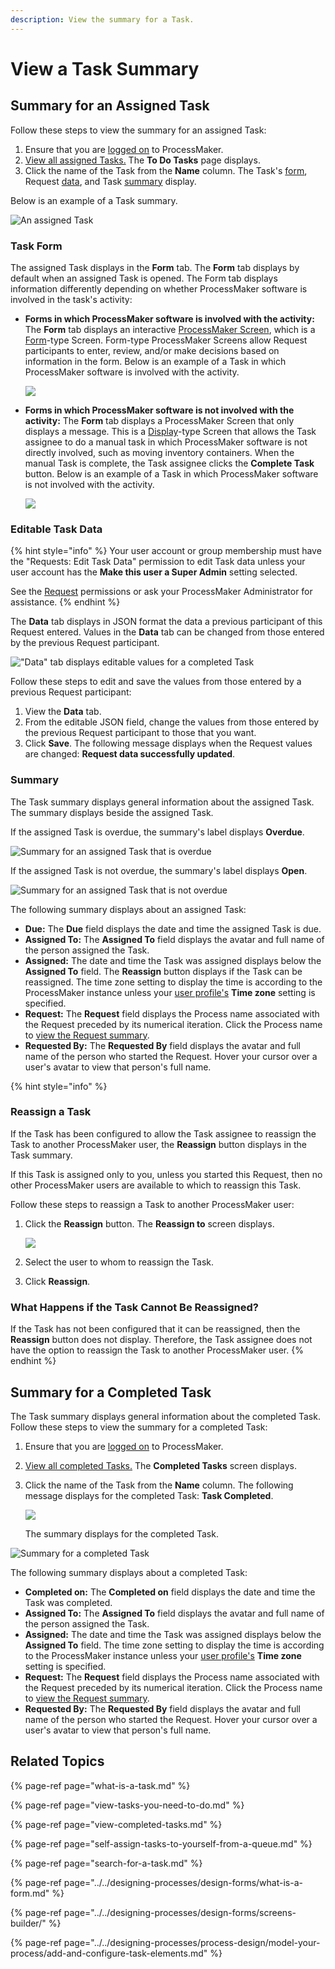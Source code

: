 ```yaml
---
description: View the summary for a Task.
---
```


# View a Task Summary

## Summary for an Assigned Task

Follow these steps to view the summary for an assigned Task:

1. Ensure that you are [logged on](../log-in.md#log-on) to ProcessMaker.
2. [View all assigned Tasks.](view-tasks-you-need-to-do.md#view-your-assigned-tasks) The **To Do Tasks** page displays.
3. Click the name of the Task from the **Name** column. The Task's [form](view-a-task-summary.md#form), Request [data](view-a-task-summary.md#data), and Task [summary](view-a-task-summary.md#summary) display.

Below is an example of a Task summary.

![An assigned Task](../../.gitbook/assets/assigned-to-do-task-summary-tasks.png)

### Task Form

The assigned Task displays in the **Form** tab. The **Form** tab displays by default when an assigned Task is opened. The Form tab displays information differently depending on whether ProcessMaker software is involved in the task's activity:

* **Forms in which ProcessMaker software is involved with the activity:** The **Form** tab displays an interactive [ProcessMaker Screen](../../designing-processes/design-forms/what-is-a-form.md), which is a [Form](../../designing-processes/design-forms/screens-builder/types-for-screens.md#form)-type Screen. Form-type ProcessMaker Screens allow Request participants to enter, review, and/or make decisions based on information in the form. Below is an example of a Task in which ProcessMaker software is involved with the activity.  

  ![](../../.gitbook/assets/forms-tab-assigned-to-do-summary-tasks.png)

* **Forms in which ProcessMaker software is not involved with the activity:** The **Form** tab displays a ProcessMaker Screen that only displays a message. This is a [Display](../../designing-processes/design-forms/screens-builder/types-for-screens.md#display)-type Screen that allows the Task assignee to do a manual task in which ProcessMaker software is not directly involved, such as moving inventory containers. When the manual Task is complete, the Task assignee clicks the **Complete Task** button. Below is an example of a Task in which ProcessMaker software is not involved with the activity.  

  ![](../../.gitbook/assets/forms-tab-assigned-to-do-summary-manual-tasks.png)

### Editable Task Data

{% hint style="info" %}
Your user account or group membership must have the "Requests: Edit Task Data" permission to edit Task data unless your user account has the **Make this user a Super Admin** setting selected.

See the [Request](https://processmaker.gitbook.io/processmaker/processmaker-administration/permission-descriptions-for-users-and-groups#requests) permissions or ask your ProcessMaker Administrator for assistance.
{% endhint %}

The **Data** tab displays in JSON format the data a previous participant of this Request entered. Values in the **Data** tab can be changed from those entered by the previous Request participant.

![&quot;Data&quot; tab displays editable values for a completed Task](../../.gitbook/assets/data-tab-completed-task-tasks.png)

Follow these steps to edit and save the values from those entered by a previous Request participant:

1. View the **Data** tab.
2. From the editable JSON field, change the values from those entered by the previous Request participant to those that you want.
3. Click **Save**. The following message displays when the Request values are changed: **Request data successfully updated**.

### Summary

The Task summary displays general information about the assigned Task. The summary displays beside the assigned Task.

If the assigned Task is overdue, the summary's label displays **Overdue**.

![Summary for an assigned Task that is overdue](../../.gitbook/assets/assigned-to-do-summary-active-overdue-tasks.png)

If the assigned Task is not overdue, the summary's label displays **Open**.

![Summary for an assigned Task that is not overdue](../../.gitbook/assets/assigned-to-do-summary-active-open-tasks.png)

The following summary displays about an assigned Task:

* **Due:** The **Due** field displays the date and time the assigned Task is due.
* **Assigned To:** The **Assigned To** field displays the avatar and full name of the person assigned the Task.
* **Assigned:** The date and time the Task was assigned displays below the **Assigned To** field. The **Reassign** button displays if the Task can be reassigned. The time zone setting to display the time is according to the ProcessMaker instance unless your [user profile's](../profile-settings.md#change-your-processmaker-settings) **Time zone** setting is specified.
* **Request:** The **Request** field displays the Process name associated with the Request preceded by its numerical iteration. Click the Process name to [view the Request summary](../requests/request-details/).
* **Requested By:** The **Requested By** field displays the avatar and full name of the person who started the Request. Hover your cursor over a user's avatar to view that person's full name.

{% hint style="info" %}
### Reassign a Task

If the Task has been configured to allow the Task assignee to reassign the Task to another ProcessMaker user, the **Reassign** button displays in the Task summary.

If this Task is assigned only to you, unless you started this Request, then no other ProcessMaker users are available to which to reassign this Task.

Follow these steps to reassign a Task to another ProcessMaker user:

1. Click the **Reassign** button. The **Reassign to** screen displays.  

   ![](../../.gitbook/assets/reassign-to-screen-task-summary-tasks.png)

2. Select the user to whom to reassign the Task.
3. Click **Reassign**.

### What Happens if the Task Cannot Be Reassigned?

If the Task has not been configured that it can be reassigned, then the **Reassign** button does not display. Therefore, the Task assignee does not have the option to reassign the Task to another ProcessMaker user.
{% endhint %}

## Summary for a Completed Task

The Task summary displays general information about the completed Task. Follow these steps to view the summary for a completed Task:

1. Ensure that you are [logged on](../log-in.md#log-on) to ProcessMaker.
2. [View all completed Tasks.](view-completed-tasks.md#view-completed-tasks) The **Completed Tasks** screen displays.
3. Click the name of the Task from the **Name** column. The following message displays for the completed Task: **Task Completed**.  

   ![](../../.gitbook/assets/task-completed-message-tasks.png)

   The summary displays for the completed Task.

![Summary for a completed Task](../../.gitbook/assets/completed-task-information-tasks.png)

The following summary displays about a completed Task:

* **Completed on:** The **Completed on** field displays the date and time the Task was completed.
* **Assigned To:** The **Assigned To** field displays the avatar and full name of the person assigned the Task.
* **Assigned:** The date and time the Task was assigned displays below the **Assigned To** field. The time zone setting to display the time is according to the ProcessMaker instance unless your [user profile's](../profile-settings.md#change-your-processmaker-settings) **Time zone** setting is specified.
* **Request:** The **Request** field displays the Process name associated with the Request preceded by its numerical iteration. Click the Process name to [view the Request summary](../requests/request-details/).
* **Requested By:** The **Requested By** field displays the avatar and full name of the person who started the Request. Hover your cursor over a user's avatar to view that person's full name.

## Related Topics

{% page-ref page="what-is-a-task.md" %}

{% page-ref page="view-tasks-you-need-to-do.md" %}

{% page-ref page="view-completed-tasks.md" %}

{% page-ref page="self-assign-tasks-to-yourself-from-a-queue.md" %}

{% page-ref page="search-for-a-task.md" %}

{% page-ref page="../../designing-processes/design-forms/what-is-a-form.md" %}

{% page-ref page="../../designing-processes/design-forms/screens-builder/" %}

{% page-ref page="../../designing-processes/process-design/model-your-process/add-and-configure-task-elements.md" %}

